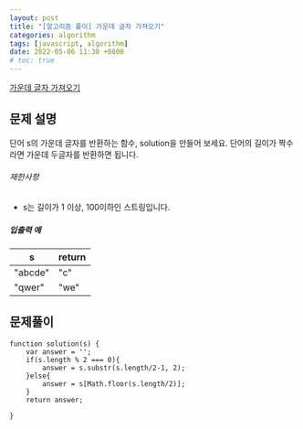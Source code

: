 ```yaml
---
layout: post
title: "[알고리즘 풀이] 가운데 글자 가져오기"
categories: algorithm
tags: [javascript, algorithm]
date: 2022-05-06 11:30 +0800
# toc: true
---
```


[가운데 글자 가져오기](https://programmers.co.kr/learn/courses/30/lessons/12903)

## 문제 설명

단어 s의 가운데 글자를 반환하는 함수, solution을 만들어 보세요. 단어의 길이가 짝수라면 가운데 두글자를 반환하면 됩니다.

###### 재한사항

- s는 길이가 1 이상, 100이하인 스트링입니다.

##### 입출력 예

| s       | return |
| ------- | ------ |
| "abcde" | "c"    |
| "qwer"  | "we"   |

## 문제풀이

```
function solution(s) {
    var answer = '';
    if(s.length % 2 === 0){
        answer = s.substr(s.length/2-1, 2);
    }else{
        answer = s[Math.floor(s.length/2)];
    }
    return answer;

}
```
